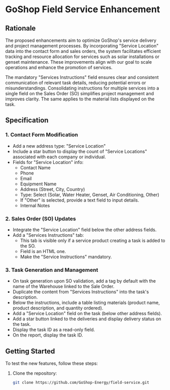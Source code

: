 # GoShop Field Service Enhancement

## Rationale

The proposed enhancements aim to optimize GoShop's service delivery and project management processes. By incorporating "Service Location" data into the contact form and sales orders, the system facilitates efficient tracking and resource allocation for services such as solar installations or genset maintenance. These improvements align with our goal to scale operations and enhance the promotion of services.

The mandatory "Services Instructions" field ensures clear and consistent communication of relevant task details, reducing potential errors or misunderstandings. Consolidating instructions for multiple services into a single field on the Sales Order (SO) simplifies project management and improves clarity. The same applies to the material lists displayed on the task.

## Specification

### 1. Contact Form Modification

- Add a new address type: "Service Location"
- Include a star button to display the count of "Service Locations" associated with each company or individual.
- Fields for "Service Location" info:
  - Contact Name
  - Phone
  - Email
  - Equipment Name
  - Address (Street, City, Country)
  - Type: Select (Solar, Water Heater, Genset, Air Conditioning, Other)
  - If "Other" is selected, provide a text field to input details.
  - Internal Notes

### 2. Sales Order (SO) Updates

- Integrate the "Service Location" field below the other address fields.
- Add a "Services Instructions" tab:
  - This tab is visible only if a service product creating a task is added to the SO.
  - Field is an HTML one.
  - Make the "Service Instructions" mandatory.

### 3. Task Generation and Management

- On task generation upon SO validation, add a tag by default with the name of the Warehouse linked to the Sale Order.
- Duplicate the content from "Services Instructions" into the task's description.
- Below the instructions, include a table listing materials (product name, product description, and quantity ordered).
- Add a "Service Location" field on the task (below other address fields).
- Add a star button linked to the deliveries and display delivery status on the task.
- Display the task ID as a read-only field.
- On the report, display the task ID.

## Getting Started

To test the new features, follow these steps:

1. Clone the repository:
   ```bash
   git clone https://github.com/GoShop-Energy/field-service.git
   ```
